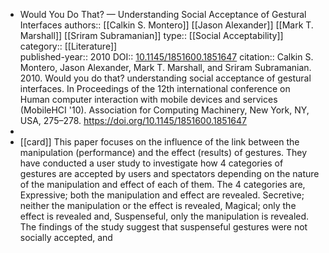 - Would You Do That? — Understanding Social Acceptance of Gestural Interfaces
  authors:: [[Calkin S. Montero]] [[Jason Alexander]] [[Mark T. Marshall]] [[Sriram Subramanian]]
  type::  [[Social Acceptability]]
  category:: [[Literature]]  
  published-year:: 2010
  DOI:: [10.1145/1851600.1851647](https://doi.org/10.1145/1851600.1851647) 
  citation:: Calkin S. Montero, Jason Alexander, Mark T. Marshall, and Sriram Subramanian. 2010. Would you do that? understanding social acceptance of gestural interfaces. In Proceedings of the 12th international conference on Human computer interaction with mobile devices and services (MobileHCI '10). Association for Computing Machinery, New York, NY, USA, 275–278. https://doi.org/10.1145/1851600.1851647
-
- [[card]] This paper focuses on the influence of the link between the manipulation (performance) and the effect (results) of gestures. They have conducted a user study to investigate how 4 categories of gestures are accepted by users and spectators depending on the nature of the manipulation and effect of each of them. The 4 categories are, Expressive; both the manipulation and effect are revealed. Secretive; neither the manipulation or the effect is revealed, Magical; only the effect is revealed and, Suspenseful, only the manipulation is revealed. The findings of the study suggest that suspenseful gestures were not socially accepted, and
